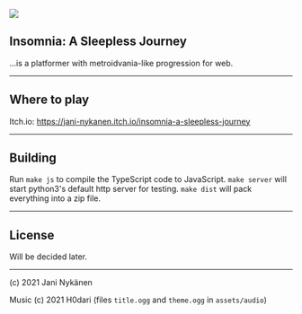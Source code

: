 ![](https://github.com/jani-nykanen/insomnia-a-sleepless-journey/blob/main/assets/bitmaps/logo.png?raw=true)

## Insomnia: A Sleepless Journey

...is a platformer with metroidvania-like progression for web. 

-----

## Where to play

Itch.io: https://jani-nykanen.itch.io/insomnia-a-sleepless-journey

------

## Building

Run `make js` to compile the TypeScript code to JavaScript.  `make server` will start python3's default http server for testing. `make dist` will pack everything into a zip file.


-------

## License

Will be decided later. 

-------

(c) 2021 Jani Nykänen

Music (c) 2021 H0dari (files `title.ogg` and `theme.ogg` in `assets/audio`)
